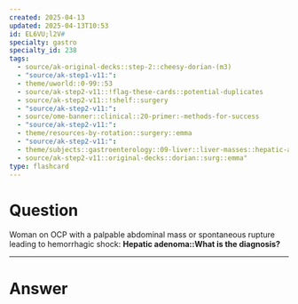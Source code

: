 ```yaml
---
created: 2025-04-13
updated: 2025-04-13T10:53
id: EL6VU;l2V#
specialty: gastro
specialty_id: 238
tags:
  - source/ak-original-decks::step-2::cheesy-dorian-(m3)
  - "source/ak-step1-v11:": 
  - theme/uworld::0-99::53
  - source/ak-step2-v11::!flag-these-cards::potential-duplicates
  - source/ak-step2-v11::!shelf::surgery
  - "source/ak-step2-v11:": 
  - source/ome-banner::clinical::20-primer:-methods-for-success
  - "source/ak-step2-v11:": 
  - theme/resources-by-rotation::surgery::emma
  - "source/ak-step2-v11:": 
  - theme/subjects::gastroenterology::09-liver::liver-masses::hepatic-adenoma
  - source/ak-step2-v11::original-decks::dorian::surg::emma"
type: flashcard
---
```


# Question
Woman on OCP with a palpable abdominal mass or spontaneous rupture leading to hemorrhagic shock:    **Hepatic adenoma::What is the diagnosis?**

---

# Answer
